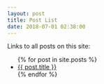 ```yaml
---
layout: post
title: Post List
date: 2018-07-01 02:38:00
---
```

<p>Links to all posts on this site:</p>
<ul>
  {% for post in site.posts %}
    <li>
      <a href="{{ post.url }}">{{ post.title }}</a>
    </li>
  {% endfor %}
</ul>

